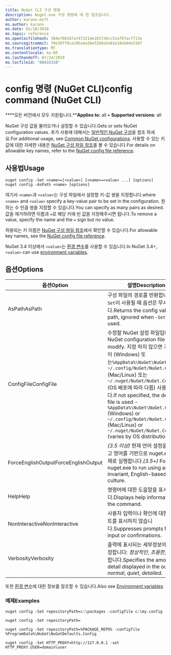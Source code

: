 ```yaml
---
title: NuGet CLI 구성 명령
description: Nuget.exe 구성 명령에 대 한 참조입니다.
author: karann-msft
ms.author: karann
ms.date: 01/18/2018
ms.topic: reference
ms.openlocfilehash: 384e708187a747221de103720cc51af07acf713e
ms.sourcegitcommit: f9e39ff9ca19ba4a26e52b8a5e01e18eb0de5387
ms.translationtype: MT
ms.contentlocale: ko-KR
ms.lasthandoff: 07/24/2019
ms.locfileid: "68433310"
---
```

# <a name="config-command-nuget-cli"></a><span data-ttu-id="93064-103">config 명령 (NuGet CLI)</span><span class="sxs-lookup"><span data-stu-id="93064-103">config command (NuGet CLI)</span></span>

<span data-ttu-id="93064-104">\*\*\*\*모든 버전에서 모두 지원됩니다.\*\*</span><span class="sxs-lookup"><span data-stu-id="93064-104">**Applies to:** all &bullet; **Supported versions**: all</span></span>

<span data-ttu-id="93064-105">NuGet 구성 값을 불러오거나 설정할 수 있습니다.</span><span class="sxs-lookup"><span data-stu-id="93064-105">Gets or sets NuGet configuration values.</span></span> <span data-ttu-id="93064-106">추가 사용에 대해서는 [일반적인 NuGet 구성](../../consume-packages/configuring-nuget-behavior.md)을 참조 하세요.</span><span class="sxs-lookup"><span data-stu-id="93064-106">For additional usage, see [Common NuGet configurations](../../consume-packages/configuring-nuget-behavior.md).</span></span> <span data-ttu-id="93064-107">사용할 수 있는 키 값에 대한 자세한 내용은 [NuGet 구성 파일 참조](../nuget-config-file.md)를 볼 수 있습니다.</span><span class="sxs-lookup"><span data-stu-id="93064-107">For details on allowable key names, refer to the [NuGet config file reference](../nuget-config-file.md).</span></span>

## <a name="usage"></a><span data-ttu-id="93064-108">사용법</span><span class="sxs-lookup"><span data-stu-id="93064-108">Usage</span></span>

```cli
nuget config -Set <name>=[<value>] [<name>=<value> ...] [options]
nuget config -AsPath <name> [options]
```

<span data-ttu-id="93064-109">여기서 `<name>`과 `<value>`는 구성 파일에서 설정할 키-값 쌍을 지정합니다.</span><span class="sxs-lookup"><span data-stu-id="93064-109">where `<name>` and `<value>` specify a key-value pair to be set in the configuration.</span></span> <span data-ttu-id="93064-110">원하는 수 만큼 쌍을 지정할 수 있습니다.</span><span class="sxs-lookup"><span data-stu-id="93064-110">You can specify as many pairs as desired.</span></span> <span data-ttu-id="93064-111">값을 제거하려면 이름과 `=`로 해당 키에 빈 값을 지정해주시면 됩니다.</span><span class="sxs-lookup"><span data-stu-id="93064-111">To remove a value, specify the name and the `=` sign but no value.</span></span>

<span data-ttu-id="93064-112">허용되는 키 이름은 [NuGet 구성 파일 참조](../nuget-config-file.md)에서 확인할 수 있습니다.</span><span class="sxs-lookup"><span data-stu-id="93064-112">For allowable key names, see the [NuGet config file reference](../nuget-config-file.md).</span></span>

<span data-ttu-id="93064-113">NuGet 3.4 이상에서 `<value>`는 [환경 변수](cli-ref-environment-variables.md)를 사용할 수 있습니다.</span><span class="sxs-lookup"><span data-stu-id="93064-113">In NuGet 3.4+, `<value>` can use [environment variables](cli-ref-environment-variables.md).</span></span>

## <a name="options"></a><span data-ttu-id="93064-114">옵션</span><span class="sxs-lookup"><span data-stu-id="93064-114">Options</span></span>

| <span data-ttu-id="93064-115">옵션</span><span class="sxs-lookup"><span data-stu-id="93064-115">Option</span></span> | <span data-ttu-id="93064-116">설명</span><span class="sxs-lookup"><span data-stu-id="93064-116">Description</span></span> |
| --- | --- |
| <span data-ttu-id="93064-117">AsPath</span><span class="sxs-lookup"><span data-stu-id="93064-117">AsPath</span></span> | <span data-ttu-id="93064-118">구성 파일의 경로를 반환합니다. `-Set`이 사용될 때 옵션은 무시됩니다.</span><span class="sxs-lookup"><span data-stu-id="93064-118">Returns the config value as a path, ignored when `-Set` is used.</span></span> |
| <span data-ttu-id="93064-119">ConfigFile</span><span class="sxs-lookup"><span data-stu-id="93064-119">ConfigFile</span></span> | <span data-ttu-id="93064-120">수정할 NuGet 설정 파일입니다.</span><span class="sxs-lookup"><span data-stu-id="93064-120">The NuGet configuration file to modify.</span></span> <span data-ttu-id="93064-121">지정 하지 않으면 기본 파일이 (Windows) 또는`%AppData%\NuGet\NuGet.Config` `~/.config/NuGet/NuGet.Config` (Mac/Linux) 또는 `~/.nuget/NuGet/NuGet.Config` (OS 배포에 따라 다름) 사용 됩니다.</span><span class="sxs-lookup"><span data-stu-id="93064-121">If not specified, the default file is used -`%AppData%\NuGet\NuGet.Config` (Windows) or `~/.config/NuGet/NuGet.Config`  (Mac/Linux) or `~/.nuget/NuGet/NuGet.Config` (varies by OS distribution).</span></span>|
| <span data-ttu-id="93064-122">ForceEnglishOutput</span><span class="sxs-lookup"><span data-stu-id="93064-122">ForceEnglishOutput</span></span> | <span data-ttu-id="93064-123">*(3.5 이상)*  현재 언어 설정을 무시하고 영어를 기반으로 nuget.exe를 강제로 실행합니다.</span><span class="sxs-lookup"><span data-stu-id="93064-123">*(3.5+)* Forces nuget.exe to run using an invariant, English-based culture.</span></span> |
| <span data-ttu-id="93064-124">Help</span><span class="sxs-lookup"><span data-stu-id="93064-124">Help</span></span> | <span data-ttu-id="93064-125">명령어에 대한 도움말을 표시합니다.</span><span class="sxs-lookup"><span data-stu-id="93064-125">Displays help information for the command.</span></span> |
| <span data-ttu-id="93064-126">NonInteractive</span><span class="sxs-lookup"><span data-stu-id="93064-126">NonInteractive</span></span> | <span data-ttu-id="93064-127">사용자 입력이나 확인에 대한 프롬프트를 표시하지 않습니다.</span><span class="sxs-lookup"><span data-stu-id="93064-127">Suppresses prompts for user input or confirmations.</span></span> |
| <span data-ttu-id="93064-128">Verbosity</span><span class="sxs-lookup"><span data-stu-id="93064-128">Verbosity</span></span> | <span data-ttu-id="93064-129">출력에 표시되는 세부정보의 양을 지정합니다: *정상적인*, *조용한*, *자세한*합니다.</span><span class="sxs-lookup"><span data-stu-id="93064-129">Specifies the amount of detail displayed in the output: *normal*, *quiet*, *detailed*.</span></span> |

<span data-ttu-id="93064-130">또한 [환경 변수](cli-ref-environment-variables.md)에 대한 정보를 참조할 수 있습니다.</span><span class="sxs-lookup"><span data-stu-id="93064-130">Also see [Environment variables](cli-ref-environment-variables.md)</span></span>

### <a name="examples"></a><span data-ttu-id="93064-131">예제</span><span class="sxs-lookup"><span data-stu-id="93064-131">Examples</span></span>

```cli
nuget config -Set repositoryPath=c:\packages -configfile c:\my.config

nuget config -Set repositoryPath=

nuget config -Set repositoryPath=%PACKAGE_REPO% -configfile %ProgramData%\NuGet\NuGetDefaults.Config

nuget config -Set HTTP_PROXY=http://127.0.0.1 -set HTTP_PROXY.USER=domain\user
```
